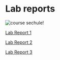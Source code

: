 # Lab reports



![course sechule!](https://f4.bcbits.com/img/a2804352371_10.jpg)

[Lab Report 1](lab-report-1-week-2.md)

[Lab Report 2](lab-report-1-week-4.md)

[Lab Report 3](lab-report-1-week-6.md)